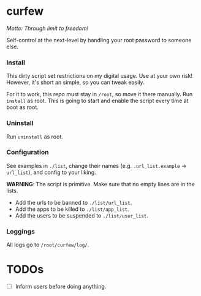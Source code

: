 # curfew

*Motto: Through limit to freedom!*

Self-control at the next-level by handling your root password to
someone else.

### Install

This dirty script set restrictions on my digital usage. Use at
your own risk! However, it's short an simple, so you can tweak
easily.

For it to work, this repo must stay in `/root`, so move it there
manually. Run `install` as root. This is going to start and
enable the script every time at boot as root.

### Uninstall

Run `uninstall` as root.

### Configuration

See examples in `./list`, change their names (e.g.
`.url_list.example` -> `url_list`), and config to your liking.

**WARNING**: The script is primitive. Make sure that no empty
lines are in the lists.

+ Add the urls to be banned to `./list/url_list`.
+ Add the apps to be killed to `./list/app_list`.
+ Add the users to be suspended to `./list/user_list`.

### Loggings

All logs go to `/root/curfew/log/`.

# TODOs

+ [ ] Inform users before doing anything.
